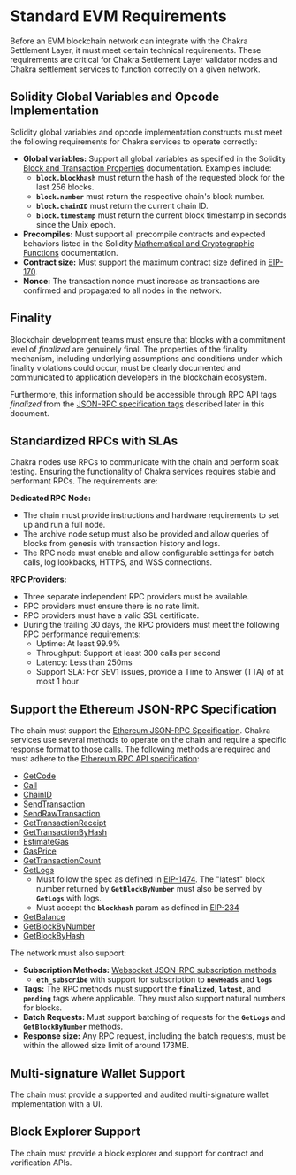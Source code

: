 # Standard EVM Requirements

Before an EVM blockchain network can integrate with the Chakra Settlement Layer, it must meet certain technical requirements. These requirements are critical for Chakra Settlement Layer validator nodes and Chakra settlement services to function correctly on a given network.

## Solidity Global Variables and Opcode Implementation

Solidity global variables and opcode implementation constructs must meet the following requirements for Chakra services to operate correctly:

* **Global variables:** Support all global variables as specified in the Solidity [Block and Transaction Properties](https://docs.soliditylang.org/en/latest/units-and-global-variables.html#block-and-transaction-properties) documentation. Examples include:
  * **`block.blockhash`** must return the hash of the requested block for the last 256 blocks.
  * **`block.number`** must return the respective chain's block number.
  * **`block.chainID`** must return the current chain ID.
  * **`block.timestamp`** must return the current block timestamp in seconds since the Unix epoch.
* **Precompiles:** Must support all precompile contracts and expected behaviors listed in the Solidity [Mathematical and Cryptographic Functions](https://docs.soliditylang.org/en/latest/units-and-global-variables.html#mathematical-and-cryptographic-functions) documentation.
* **Contract size:** Must support the maximum contract size defined in [EIP-170](https://eips.ethereum.org/EIPS/eip-170).
* **Nonce:** The transaction nonce must increase as transactions are confirmed and propagated to all nodes in the network.

## Finality

Blockchain development teams must ensure that blocks with a commitment level of _finalized_ are genuinely final. The properties of the finality mechanism, including underlying assumptions and conditions under which finality violations could occur, must be clearly documented and communicated to application developers in the blockchain ecosystem.

Furthermore, this information should be accessible through RPC API tags _finalized_ from the [JSON-RPC specification tags](https://www.notion.so/Settlement-Layer-2-0670828876f6419fa32f864f95a917f0?pvs=21) described later in this document.

## Standardized RPCs with SLAs

Chakra nodes use RPCs to communicate with the chain and perform soak testing. Ensuring the functionality of Chakra services requires stable and performant RPCs. The requirements are:

**Dedicated RPC Node:**

* The chain must provide instructions and hardware requirements to set up and run a full node.
* The archive node setup must also be provided and allow queries of blocks from genesis with transaction history and logs.
* The RPC node must enable and allow configurable settings for batch calls, log lookbacks, HTTPS, and WSS connections.

**RPC Providers:**

* Three separate independent RPC providers must be available.
* RPC providers must ensure there is no rate limit.
* RPC providers must have a valid SSL certificate.
* During the trailing 30 days, the RPC providers must meet the following RPC performance requirements:
  * Uptime: At least 99.9%
  * Throughput: Support at least 300 calls per second
  * Latency: Less than 250ms
  * Support SLA: For SEV1 issues, provide a Time to Answer (TTA) of at most 1 hour

## Support the Ethereum JSON-RPC Specification

The chain must support the [Ethereum JSON-RPC Specification](https://ethereum.org/en/developers/docs/apis/json-rpc). Chakra services use several methods to operate on the chain and require a specific response format to those calls. The following methods are required and must adhere to the [Ethereum RPC API specification](https://ethereum.github.io/execution-apis/api-documentation/):

* [GetCode](https://ethereum.org/en/developers/docs/apis/json-rpc#eth\_getcode)
* [Call](https://ethereum.org/en/developers/docs/apis/json-rpc#eth\_call)
* [ChainID](https://ethereum.org/en/developers/docs/apis/json-rpc#eth\_chainid)
* [SendTransaction](https://ethereum.org/en/developers/docs/apis/json-rpc#eth\_sendtransaction)
* [SendRawTransaction](https://ethereum.org/en/developers/docs/apis/json-rpc#eth\_sendrawtransaction)
* [GetTransactionReceipt](https://ethereum.org/en/developers/docs/apis/json-rpc#eth\_gettransactionreceipt)
* [GetTransactionByHash](https://ethereum.org/en/developers/docs/apis/json-rpc#eth\_gettransactionbyhash)
* [EstimateGas](https://ethereum.org/en/developers/docs/apis/json-rpc#eth\_estimategas)
* [GasPrice](https://ethereum.org/en/developers/docs/apis/json-rpc#eth\_gasprice)
* [GetTransactionCount](https://ethereum.org/en/developers/docs/apis/json-rpc#eth\_gettransactioncount)
* [GetLogs](https://ethereum.org/en/developers/docs/apis/json-rpc#eth\_getlogs)
  * Must follow the spec as defined in [EIP-1474](https://github.com/ethereum/EIPs/blob/master/EIPS/eip-1474.md?plain=1#L856). The "latest" block number returned by **`GetBlockByNumber`** must also be served by **`GetLogs`** with logs.
  * Must accept the **`blockhash`** param as defined in [EIP-234](https://github.com/ethereum/EIPs/blob/master/EIPS/eip-234.md)
* [GetBalance](https://ethereum.org/en/developers/docs/apis/json-rpc#eth\_getbalance)
* [GetBlockByNumber](https://ethereum.org/en/developers/docs/apis/json-rpc#eth\_getblockbynumber)
* [GetBlockByHash](https://ethereum.org/en/developers/docs/apis/json-rpc#eth\_getblockbyhash)

The network must also support:

* **Subscription Methods:** [Websocket JSON-RPC subscription methods](https://geth.ethereum.org/docs/interacting-with-geth/rpc/pubsub)
  * **`eth_subscribe`** with support for subscription to **`newHeads`** and **`logs`**
* **Tags:** The RPC methods must support the **`finalized`**, **`latest`**, and **`pending`** tags where applicable. They must also support natural numbers for blocks.
* **Batch Requests:** Must support batching of requests for the **`GetLogs`** and **`GetBlockByNumber`** methods.
* **Response size:** Any RPC request, including the batch requests, must be within the allowed size limit of around 173MB.

## Multi-signature Wallet Support

The chain must provide a supported and audited multi-signature wallet implementation with a UI.

## Block Explorer Support

The chain must provide a block explorer and support for contract and verification APIs.
